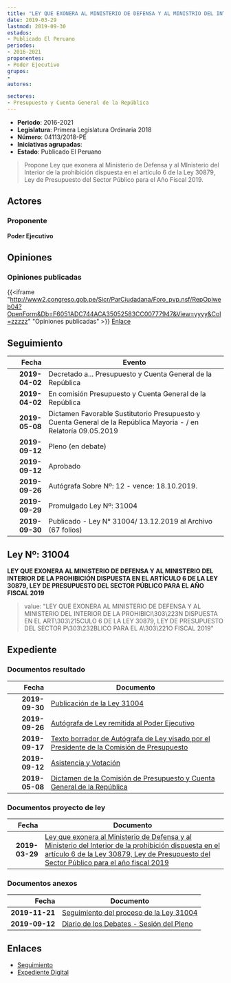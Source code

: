 ```yaml
---
title: "LEY QUE EXONERA AL MINISTERIO DE DEFENSA Y AL MINISTRIO DEL INTERIOR DE LA PROHIBICIÓN DISPUESTA EN EL ARTÍCULO 6 DE LA LEY 30879, LEY DE PRESUPUESTO DEL SECTOR PÚBLICO PARA EL AÑO FISCAL 2019"
date: 2019-03-29
lastmod: 2019-09-30
estados:
- Publicado El Peruano
periodos:
- 2016-2021
proponentes:
- Poder Ejecutivo
grupos:
- 
autores:

sectores:
- Presupuesto y Cuenta General de la República
---
```

- **Periodo**: 2016-2021
- **Legislatura**: Primera Legislatura Ordinaria 2018
- **Número**: 04113/2018-PE
- **Iniciativas agrupadas**: 
- **Estado**: Publicado El Peruano

> Propone Ley que exonera al Ministerio de Defensa y al MInisterio del Interior de la prohibición dispuesta en el artículo 6 de la Ley 30879, Ley de Presupuesto del Sector Público para el Año Fiscal 2019.


## Actores

### Proponente

**Poder Ejecutivo**

## Opiniones

### Opiniones publicadas

{{<iframe "http://www2.congreso.gob.pe/Sicr/ParCiudadana/Foro_pvp.nsf/RepOpiweb04?OpenForm&Db=F6051ADC744ACA35052583CC00777947&View=yyyy&Col=zzzzz" "Opiniones publicadas" >}}
[Enlace](http://www2.congreso.gob.pe/Sicr/ParCiudadana/Foro_pvp.nsf/RepOpiweb04?OpenForm&Db=F6051ADC744ACA35052583CC00777947&View=yyyy&Col=zzzzz)


## Seguimiento

| Fecha | Evento |
|------:|--------|
| **2019-04-02** | Decretado a... Presupuesto y Cuenta General de la República |
| **2019-04-02** | En comisión Presupuesto y Cuenta General de la República |
| **2019-05-08** | Dictamen Favorable Sustitutorio Presupuesto y Cuenta General de la República Mayoria - / en Relatoría 09.05.2019 |
| **2019-09-12** | Pleno (en debate) |
| **2019-09-12** | Aprobado |
| **2019-09-26** | Autógrafa Sobre Nº: 12 - vence: 18.10.2019. |
| **2019-09-29** | Promulgado Ley Nº: 31004 |
| **2019-09-30** | Publicado - Ley N° 31004/ 13.12.2019 al Archivo (67 folios) |

## Ley Nº: 31004

**LEY QUE EXONERA AL MINISTERIO DE DEFENSA Y AL MINISTERIO DEL INTERIOR DE LA PROHIBICIÓN DISPUESTA EN EL ARTÍCULO 6 DE LA LEY 30879, LEY DE PRESUPUESTO DEL SECTOR PÚBLICO PARA EL AÑO FISCAL 2019**

> value: "LEY QUE EXONERA AL MINISTERIO DE DEFENSA Y AL MINISTERIO DEL INTERIOR DE LA PROHIBICI\303\223N DISPUESTA EN EL ART\303\215CULO 6 DE LA LEY 30879, LEY DE PRESUPUESTO DEL SECTOR P\303\232BLICO PARA EL A\303\221O FISCAL 2019"


## Expediente

### Documentos resultado

| Fecha | Documento |
|------:|-----------|
| **2019-09-30** | [Publicación de la Ley 31004](http://www.leyes.congreso.gob.pe/Documentos/2016_2021/ADLP/Normas_Legales/31004-LEY.pdf) |
| **2019-09-26** | [Autógrafa de Ley remitida al Poder Ejecutivo](http://www.leyes.congreso.gob.pe/Documentos/2016_2021/ADLP/Texto_Aprobado/AU0411320190926.pdf) |
| **2019-09-17** | [Texto borrador de Autógrafa de Ley visado por el Presidente de la Comisión de Presupuesto](http://www.leyes.congreso.gob.pe/Documentos/2016_2021/Texto_Borrador_de_Autografa/BAU0411320190917.pdf) |
| **2019-09-12** | [Asistencia y Votación](http://www.leyes.congreso.gob.pe/Documentos/2016_2021/Asistencia_y_Votacion/Proyectos_de_Ley/AV0411320190912.pdf) |
| **2019-05-08** | [Dictamen de la Comisión de Presupuesto y Cuenta General de la República](http://www.leyes.congreso.gob.pe/Documentos/2016_2021/Dictamenes/Proyectos_de_Ley/04113DC17MAY20190508.pdf) |

### Documentos proyecto de ley

| Fecha | Documento |
|------:|-----------|
| **2019-03-29** | [Ley que exonera al Ministerio de Defensa y al Ministerio del Interior de la prohibición dispuesta en el artículo 6 de la Ley 30879, Ley de Presupuesto del Sector Público para el año fiscal 2019](http://www.leyes.congreso.gob.pe/Documentos/2016_2021/Proyectos_de_Ley_y_de_Resoluciones_Legislativas/PL0411320190329.pdf) |

### Documentos anexos

| Fecha | Documento |
|------:|-----------|
| **2019-11-21** | [Seguimiento del proceso de la Ley 31004](http://www.leyes.congreso.gob.pe/Documentos/2016_2021/Seguimiento_de_Proyectos_de_Ley/04113PL20191121.pdf) |
| **2019-09-12** | [Diario de los Debates - Sesión del Pleno](http://www2.congreso.gob.pe/Sicr/DiarioDebates/Publicad.nsf/SesionesPleno/05256D6E0073DFE905258474000ED4E1/$FILE/PLO-2019-10.pdf) |

## Enlaces

- [Seguimiento](http://www2.congreso.gob.pe/Sicr/TraDocEstProc/CLProLey2016.nsf/f7fff46988ca05b1052578e100829cc7/a00ddac4ca9cf3ff052583cc00746038?OpenDocument)
- [Expediente Digital](http://www2.congreso.gob.pe/Sicr/TraDocEstProc/Expvirt_2011.nsf/visbusqptramdoc1621/04113?opendocument)

